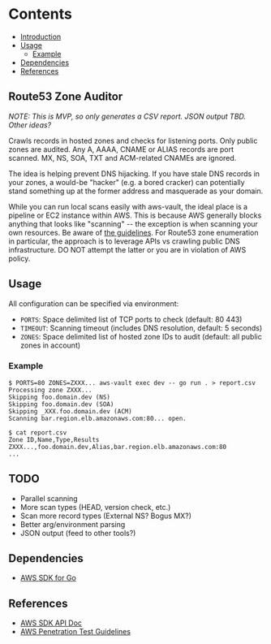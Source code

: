 # Contents

- [Introduction](#route53-zone-auditor)
- [Usage](#usage)
  - [Example](#example)
- [Dependencies](#dependencies)
- [References](#references)

## Route53 Zone Auditor

_NOTE: This is MVP, so only generates a CSV report. JSON output TBD. Other ideas?_

Crawls records in hosted zones and checks for listening ports. Only public
zones are audited. Any A, AAAA, CNAME or ALIAS records are port scanned.
MX, NS, SOA, TXT and ACM-related CNAMEs are ignored.

The idea is helping prevent DNS hijacking. If you have stale DNS records
in your zones, a would-be "hacker" (e.g. a bored cracker) can potentially
stand something up at the former address and masquerade as your domain.

While you can run local scans easily with aws-vault, the ideal place is
a pipeline or EC2 instance within AWS. This is because AWS generally
blocks anything that looks like "scanning" -- the exception is when
scanning your own resources. Be aware of
[the guidelines](https://aws.amazon.com/security/penetration-testing).
For Route53 zone enumeration in particular, the approach is to leverage
APIs vs crawling public DNS infrastructure. DO NOT attempt the latter
or you are in violation of AWS policy.

## Usage

All configuration can be specified via environment:

- `PORTS`: Space delimited list of TCP ports to check (default: 80 443)
- `TIMEOUT`: Scanning timeout (includes DNS resolution, default: 5 seconds)
- `ZONES`: Space delimited list of hosted zone IDs to audit (default: all public zones in account)

### Example

```console
$ PORTS=80 ZONES=ZXXX... aws-vault exec dev -- go run . > report.csv
Processing zone ZXXX...
Skipping foo.domain.dev (NS)
Skipping foo.domain.dev (SOA)
Skipping _XXX.foo.domain.dev (ACM)
Scanning bar.region.elb.amazonaws.com:80... open.

$ cat report.csv
Zone ID,Name,Type,Results
ZXXX...,foo.domain.dev,Alias,bar.region.elb.amazonaws.com:80
...
```

## TODO

- Parallel scanning
- More scan types (HEAD, version check, etc.)
- Scan more record types (External NS? Bogus MX?)
- Better arg/environment parsing
- JSON output (feed to other tools?)

## Dependencies

- [AWS SDK for Go](https://github.com/aws/aws-sdk-go)

## References

- [AWS SDK API Doc](https://docs.aws.amazon.com/sdk-for-go/api)
- [AWS Penetration Test Guidelines](https://aws.amazon.com/security/penetration-testing)

